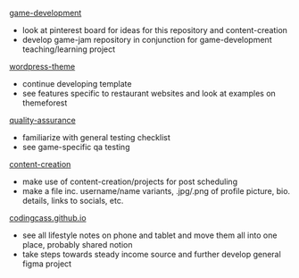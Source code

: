 [game-development](https://github.com/codingcass/game-development)
- look at pinterest board for ideas for this repository and content-creation
- develop game-jam repository in conjunction for game-development teaching/learning project

[wordpress-theme](https://github.com/codingcass/wordpress-theme)
- continue developing template
- see features specific to restaurant websites and look at examples on themeforest

[quality-assurance](https://github.com/codingcass/quality-assurance)
- familiarize with general testing checklist
- see game-specific qa testing

[content-creation](https://github.com/codingcass/content-creation)
- make use of content-creation/projects for post scheduling
- make a file inc. username/name variants, .jpg/.png of profile picture, bio. details, links to socials, etc.

[codingcass.github.io](https://github.com/codingcass/codingcass.github.io)
- see all lifestyle notes on phone and tablet and move them all into one place, probably shared notion
- take steps towards steady income source and further develop general figma project
